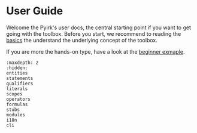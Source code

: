 # User Guide

Welcome the Pyirk's user docs, the central starting point if you want to get going with 
the toolbox.
Before you start, we recommend to reading the [basics](../intro/basics.md) the understand the underlying concept
of the toolbox.

If you are more the hands-on type, have a look at the [beginner exmaple](example).


```{toctree}
:maxdepth: 2
:hidden:
entities
statements
qualifiers
literals
scopes
operators
formulas
stubs
modules
i18n
cli
```
